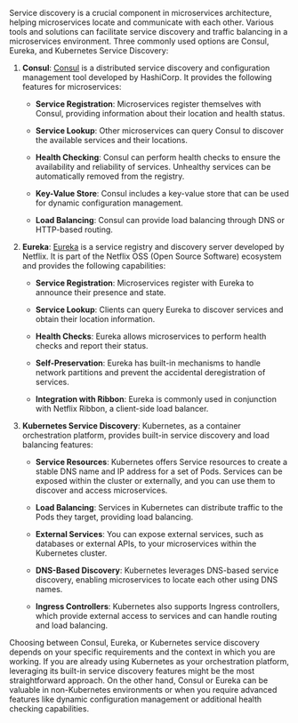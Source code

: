 Service discovery is a crucial component in microservices architecture, helping microservices locate and communicate with each other. Various tools and solutions can facilitate service discovery and traffic balancing in a microservices environment. Three commonly used options are Consul, Eureka, and Kubernetes Service Discovery:

1. **Consul**:
   [Consul](https://www.consul.io/) is a distributed service discovery and configuration management tool developed by HashiCorp. It provides the following features for microservices:

   - **Service Registration**: Microservices register themselves with Consul, providing information about their location and health status.

   - **Service Lookup**: Other microservices can query Consul to discover the available services and their locations.

   - **Health Checking**: Consul can perform health checks to ensure the availability and reliability of services. Unhealthy services can be automatically removed from the registry.

   - **Key-Value Store**: Consul includes a key-value store that can be used for dynamic configuration management.

   - **Load Balancing**: Consul can provide load balancing through DNS or HTTP-based routing.

2. **Eureka**:
   [Eureka](https://github.com/Netflix/eureka) is a service registry and discovery server developed by Netflix. It is part of the Netflix OSS (Open Source Software) ecosystem and provides the following capabilities:

   - **Service Registration**: Microservices register with Eureka to announce their presence and state.

   - **Service Lookup**: Clients can query Eureka to discover services and obtain their location information.

   - **Health Checks**: Eureka allows microservices to perform health checks and report their status.

   - **Self-Preservation**: Eureka has built-in mechanisms to handle network partitions and prevent the accidental deregistration of services.

   - **Integration with Ribbon**: Eureka is commonly used in conjunction with Netflix Ribbon, a client-side load balancer.

3. **Kubernetes Service Discovery**:
   Kubernetes, as a container orchestration platform, provides built-in service discovery and load balancing features:

   - **Service Resources**: Kubernetes offers Service resources to create a stable DNS name and IP address for a set of Pods. Services can be exposed within the cluster or externally, and you can use them to discover and access microservices.

   - **Load Balancing**: Services in Kubernetes can distribute traffic to the Pods they target, providing load balancing.

   - **External Services**: You can expose external services, such as databases or external APIs, to your microservices within the Kubernetes cluster.

   - **DNS-Based Discovery**: Kubernetes leverages DNS-based service discovery, enabling microservices to locate each other using DNS names.

   - **Ingress Controllers**: Kubernetes also supports Ingress controllers, which provide external access to services and can handle routing and load balancing.

Choosing between Consul, Eureka, or Kubernetes service discovery depends on your specific requirements and the context in which you are working. If you are already using Kubernetes as your orchestration platform, leveraging its built-in service discovery features might be the most straightforward approach. On the other hand, Consul or Eureka can be valuable in non-Kubernetes environments or when you require advanced features like dynamic configuration management or additional health checking capabilities.